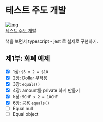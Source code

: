 # 테스트 주도 개발

[![img](https://image.aladin.co.kr/product/3746/97/cover200/8966261027_1.jpg)](https://www.aladin.co.kr/shop/wproduct.aspx?ItemId=37469717) <br />
[테스트 주도 개발](https://www.aladin.co.kr/shop/wproduct.aspx?ItemId=37469717)

책을 보면서 typescript - jest 로 실제로 구현하기.

## 제1부: 화폐 예제

- [x] 1장: `$5 x 2 = $10`
- [x] 2장: Dollar 부작용
- [x] 3장: `equals()`
- [x] 4장: amount를 private 하게 만들기
- [x] 5장: `5CHF x 2 = 10CHF`
- [x] 6장: 공용 `equals()`
- [ ] Equal null
- [ ] Equal object
